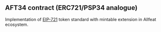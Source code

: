 ## AFT34 contract (ERC721/PSP34 analogue)

Implementation of [EIP-721](https://eips.ethereum.org/EIPS/eip-721) token standard with mintable extension in Allfeat ecosystem.